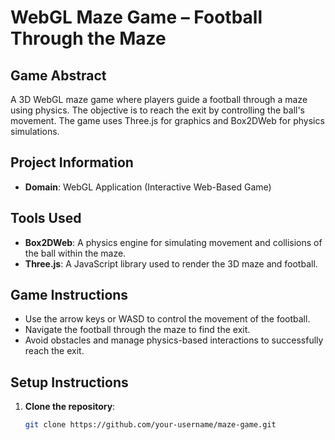 # WebGL Maze Game – Football Through the Maze

## Game Abstract
A 3D WebGL maze game where players guide a football through a maze using physics. The objective is to reach the exit by controlling the ball's movement. The game uses Three.js for graphics and Box2DWeb for physics simulations.

## Project Information
- **Domain**: WebGL Application (Interactive Web-Based Game)

## Tools Used
- **Box2DWeb**: A physics engine for simulating movement and collisions of the ball within the maze.
- **Three.js**: A JavaScript library used to render the 3D maze and football.

## Game Instructions
- Use the arrow keys or WASD to control the movement of the football.
- Navigate the football through the maze to find the exit.
- Avoid obstacles and manage physics-based interactions to successfully reach the exit.

## Setup Instructions
1. **Clone the repository**:
   ```bash
   git clone https://github.com/your-username/maze-game.git
